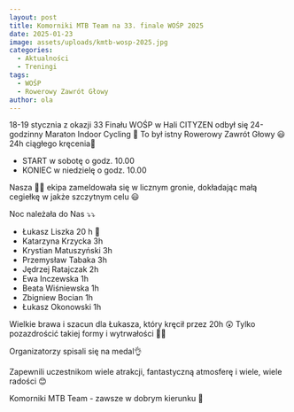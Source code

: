 ```yaml
---
layout: post
title: Komorniki MTB Team na 33. finale WOŚP 2025
date: 2025-01-23
image: assets/uploads/kmtb-wosp-2025.jpg
categories:
  - Aktualności
  - Treningi
tags:
  - WOŚP
  - Rowerowy Zawrót Głowy
author: ola
---
```

18-19 stycznia  z okazji 33 Finału WOŚP w Hali CITYZEN  odbył się 24-godzinny Maraton Indoor Cycling 🚴 To był istny Rowerowy Zawrót Głowy 😃 24h ciągłego kręcenia🚴 
<!--more-->

* START w sobotę o godz. 10.00
* KONIEC w niedzielę o godz. 10.00

Nasza 💚🖤 ekipa zameldowała się w licznym gronie, dokładając małą cegiełkę w jakże szczytnym celu 😃 

Noc należała do Nas ⤵️⤵️

* Łukasz Liszka 20 h 👏
* Katarzyna Krzycka 3h
* Krystian Matuszyński 3h
* Przemysław Tabaka 3h
* Jędrzej Ratajczak 2h
* Ewa Inczewska 1h
* Beata Wiśniewska 1h
* Zbigniew Bocian 1h
* Łukasz Okonowski 1h

Wielkie brawa i szacun dla Łukasza, który kręcił przez 20h 😲 Tylko pozazdrościć takiej formy i wytrwałości 👏💪

Organizatorzy spisali się na medal👌

Zapewnili uczestnikom wiele atrakcji, fantastyczną atmosferę i wiele, wiele radości 😊

Komorniki MTB Team - zawsze w dobrym kierunku 🙂
